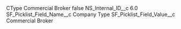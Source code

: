 <?xml version="1.0" encoding="UTF-8"?>
<CustomMetadata xmlns="http://soap.sforce.com/2006/04/metadata" xmlns:xsi="http://www.w3.org/2001/XMLSchema-instance" xmlns:xsd="http://www.w3.org/2001/XMLSchema">
    <label>CType Commercial Broker</label>
    <protected>false</protected>
    <values>
        <field>NS_Internal_ID__c</field>
        <value xsi:type="xsd:double">6.0</value>
    </values>
    <values>
        <field>SF_Picklist_Field_Name__c</field>
        <value xsi:type="xsd:string">Company Type</value>
    </values>
    <values>
        <field>SF_Picklist_Field_Value__c</field>
        <value xsi:type="xsd:string">Commercial Broker</value>
    </values>
</CustomMetadata>
